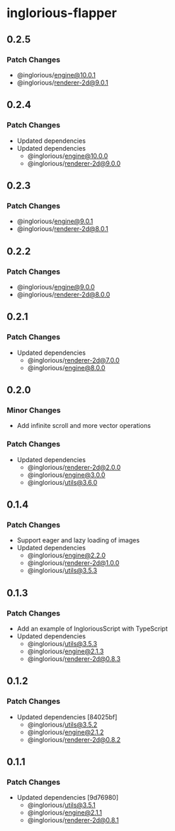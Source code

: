 # inglorious-flapper

## 0.2.5

### Patch Changes

- @inglorious/engine@10.0.1
- @inglorious/renderer-2d@9.0.1

## 0.2.4

### Patch Changes

- Updated dependencies
- Updated dependencies
  - @inglorious/engine@10.0.0
  - @inglorious/renderer-2d@9.0.0

## 0.2.3

### Patch Changes

- @inglorious/engine@9.0.1
- @inglorious/renderer-2d@8.0.1

## 0.2.2

### Patch Changes

- @inglorious/engine@9.0.0
- @inglorious/renderer-2d@8.0.0

## 0.2.1

### Patch Changes

- Updated dependencies
  - @inglorious/renderer-2d@7.0.0
  - @inglorious/engine@8.0.0

## 0.2.0

### Minor Changes

- Add infinite scroll and more vector operations

### Patch Changes

- Updated dependencies
  - @inglorious/renderer-2d@2.0.0
  - @inglorious/engine@3.0.0
  - @inglorious/utils@3.6.0

## 0.1.4

### Patch Changes

- Support eager and lazy loading of images
- Updated dependencies
  - @inglorious/engine@2.2.0
  - @inglorious/renderer-2d@1.0.0
  - @inglorious/utils@3.5.3

## 0.1.3

### Patch Changes

- Add an example of IngloriousScript with TypeScript
- Updated dependencies
  - @inglorious/utils@3.5.3
  - @inglorious/engine@2.1.3
  - @inglorious/renderer-2d@0.8.3

## 0.1.2

### Patch Changes

- Updated dependencies [84025bf]
  - @inglorious/utils@3.5.2
  - @inglorious/engine@2.1.2
  - @inglorious/renderer-2d@0.8.2

## 0.1.1

### Patch Changes

- Updated dependencies [9d76980]
  - @inglorious/utils@3.5.1
  - @inglorious/engine@2.1.1
  - @inglorious/renderer-2d@0.8.1

